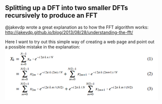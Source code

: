 ## Splitting up a DFT into two smaller DFTs recursively to produce an FFT

@jakevdp wrote a great explanation as to how the FFT algorithm works: http://jakevdp.github.io/blog/2013/08/28/understanding-the-fft/

Here I want to try out this simple way of creating a web page and point out a possible mistake in the explanation:
![Image](image.png)
